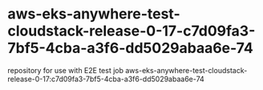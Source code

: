 # aws-eks-anywhere-test-cloudstack-release-0-17-c7d09fa3-7bf5-4cba-a3f6-dd5029abaa6e-74
repository for use with E2E test job aws-eks-anywhere-test-cloudstack-release-0-17:c7d09fa3-7bf5-4cba-a3f6-dd5029abaa6e-74

